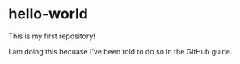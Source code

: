 # hello-world
This is my first repository!

I am doing this becuase I've been told to do so in the GitHub guide.
